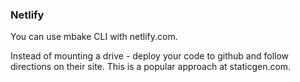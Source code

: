 ### Netlify

You can use mbake CLI with netlify.com.

Instead of mounting a drive - deploy your code to github and follow directions on their site. This is a popular approach at staticgen.com.
